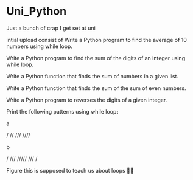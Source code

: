 # Uni_Python
Just a bunch of crap I get set at uni

intial upload consist of
Write a Python program to find the average of 10 numbers using while loop.

Write a Python program to find the sum of the digits of an integer using while loop.

Write a Python function that finds the sum of numbers in a given list.

Write a Python function that finds the sum of the sum of even numbers.

Write a Python program to reverses the digits of a given integer.

Print the following patterns using while loop:

a

 /
 //
 ///
 ////

b

   /
  ///
 /////
  ///
   /


Figure this is supposed to teach us about loops 🤷‍♂️
